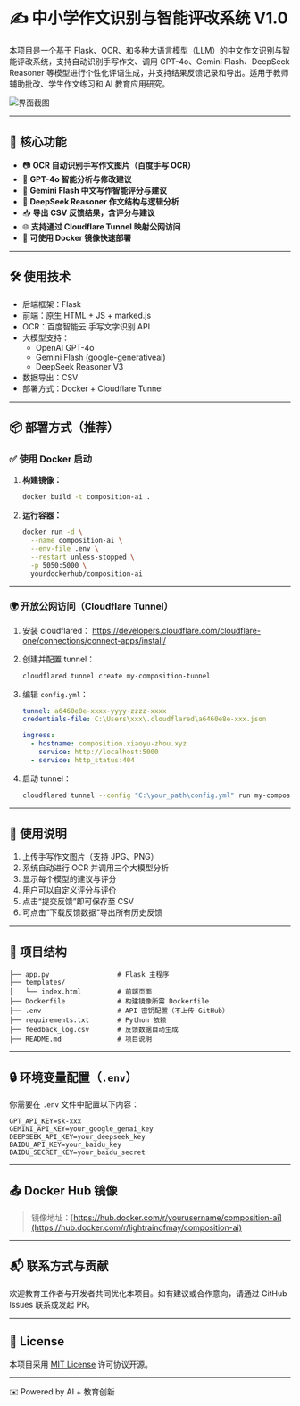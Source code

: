 # ✍️ 中小学作文识别与智能评改系统 V1.0

本项目是一个基于 Flask、OCR、和多种大语言模型（LLM）的中文作文识别与智能评改系统，支持自动识别手写作文、调用 GPT-4o、Gemini Flash、DeepSeek Reasoner 等模型进行个性化评语生成，并支持结果反馈记录和导出。适用于教师辅助批改、学生作文练习和 AI 教育应用研究。

![界面截图](https://your-screenshot-url) <!-- 可上传截图到 GitHub Issues 或其他图床后粘贴链接 -->

---

## 🚀 核心功能

- 📷 **OCR 自动识别手写作文图片（百度手写 OCR）**
- 🤖 **GPT-4o 智能分析与修改建议**
- 🌈 **Gemini Flash 中文写作智能评分与建议**
- 🧠 **DeepSeek Reasoner 作文结构与逻辑分析**
- 📥 **导出 CSV 反馈结果，含评分与建议**
- 🌐 **支持通过 Cloudflare Tunnel 映射公网访问**
- 🐳 **可使用 Docker 镜像快速部署**

---

## 🛠️ 使用技术

- 后端框架：Flask
- 前端：原生 HTML + JS + marked.js
- OCR：百度智能云 手写文字识别 API
- 大模型支持：
  - OpenAI GPT-4o
  - Gemini Flash (google-generativeai)
  - DeepSeek Reasoner V3
- 数据导出：CSV
- 部署方式：Docker + Cloudflare Tunnel

---

## 📦 部署方式（推荐）

### ✅ 使用 Docker 启动

1. **构建镜像：**

   ```bash
   docker build -t composition-ai .
   ```

2. **运行容器：**

   ```bash
   docker run -d \
     --name composition-ai \
     --env-file .env \
     --restart unless-stopped \
     -p 5050:5000 \
     yourdockerhub/composition-ai
   ```

---

### 🌍 开放公网访问（Cloudflare Tunnel）

1. 安装 cloudflared：
   https://developers.cloudflare.com/cloudflare-one/connections/connect-apps/install/

2. 创建并配置 tunnel：

   ```bash
   cloudflared tunnel create my-composition-tunnel
   ```

3. 编辑 `config.yml`：

   ```yaml
   tunnel: a6460e8e-xxxx-yyyy-zzzz-xxxx
   credentials-file: C:\Users\xxx\.cloudflared\a6460e8e-xxx.json

   ingress:
     - hostname: composition.xiaoyu-zhou.xyz
       service: http://localhost:5000
     - service: http_status:404
   ```

4. 启动 tunnel：

   ```bash
   cloudflared tunnel --config "C:\your_path\config.yml" run my-composition-tunnel
   ```

---

## 🧪 使用说明

1. 上传手写作文图片（支持 JPG、PNG）
2. 系统自动进行 OCR 并调用三个大模型分析
3. 显示每个模型的建议与评分
4. 用户可以自定义评分与评价
5. 点击“提交反馈”即可保存至 CSV
6. 可点击“下载反馈数据”导出所有历史反馈

---

## 📁 项目结构

```
├── app.py                 # Flask 主程序
├── templates/
│   └── index.html         # 前端页面
├── Dockerfile             # 构建镜像所需 Dockerfile
├── .env                   # API 密钥配置（不上传 GitHub）
├── requirements.txt       # Python 依赖
├── feedback_log.csv       # 反馈数据自动生成
├── README.md              # 项目说明
```

---

## 🔒 环境变量配置（`.env`）

你需要在 `.env` 文件中配置以下内容：

```env
GPT_API_KEY=sk-xxx
GEMINI_API_KEY=your_google_genai_key
DEEPSEEK_API_KEY=your_deepseek_key
BAIDU_API_KEY=your_baidu_key
BAIDU_SECRET_KEY=your_baidu_secret
```

---

## 📤 Docker Hub 镜像

> 镜像地址：[https://hub.docker.com/r/yourusername/composition-ai](https://hub.docker.com/r/lightrainofmay/composition-ai)

---

## 📬 联系方式与贡献

欢迎教育工作者与开发者共同优化本项目。如有建议或合作意向，请通过 GitHub Issues 联系或发起 PR。

---

## 📝 License

本项目采用 [MIT License](LICENSE) 许可协议开源。

---

✉️ Powered by AI + 教育创新  
